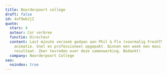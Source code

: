 ```yaml
---
title: Noorderpoort college
draft: false
id: 4vF9wbJjI
quote:
  stars: 4
  auteur: Cor verbree
  functie: Directeur
  content: Last minute verzoek gedaan aan Phil & Flo (voormalig FreshTV) voor een
    animatie. Snel en professioneel opgepakt. Binnen een week een mooi
    resultaat. Zeer tevreden over deze samenwerking. Bedankt!
  company: Noorderpoort College
seo:
  noindex: true
---
```

